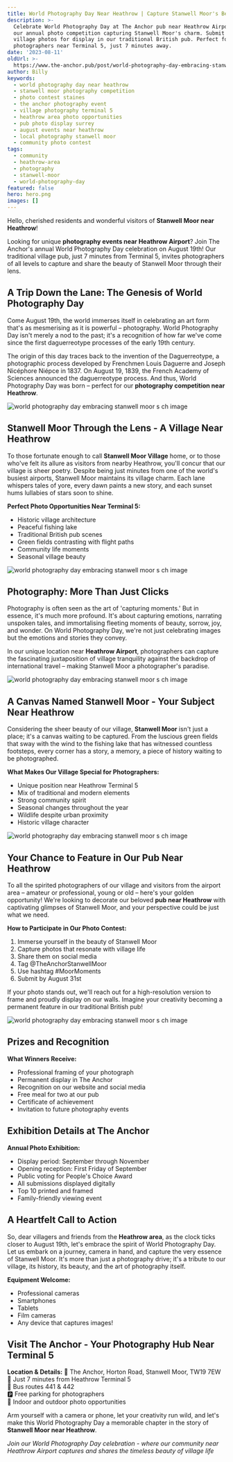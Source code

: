 ```yaml
---
title: World Photography Day Near Heathrow | Capture Stanwell Moor's Beauty
description: >-
  Celebrate World Photography Day at The Anchor pub near Heathrow Airport. Join
  our annual photo competition capturing Stanwell Moor's charm. Submit your best
  village photos for display in our traditional British pub. Perfect for
  photographers near Terminal 5, just 7 minutes away.
date: '2023-08-11'
oldUrl: >-
  https://www.the-anchor.pub/post/world-photography-day-embracing-stanwell-moor-s-ch
author: Billy
keywords:
  - world photography day near heathrow
  - stanwell moor photography competition
  - photo contest staines
  - the anchor photography event
  - village photography terminal 5
  - heathrow area photo opportunities
  - pub photo display surrey
  - august events near heathrow
  - local photography stanwell moor
  - community photo contest
tags:
  - community
  - heathrow-area
  - photography
  - stanwell-moor
  - world-photography-day
featured: false
hero: hero.png
images: []
---
```


Hello, cherished residents and wonderful visitors of **Stanwell Moor near Heathrow**!

Looking for unique **photography events near Heathrow Airport**? Join The Anchor's annual World Photography Day celebration on August 19th! Our traditional village pub, just 7 minutes from Terminal 5, invites photographers of all levels to capture and share the beauty of Stanwell Moor through their lens.

## A Trip Down the Lane: The Genesis of World Photography Day

Come August 19th, the world immerses itself in celebrating an art form that's as mesmerising as it is powerful – photography. World Photography Day isn't merely a nod to the past; it's a recognition of how far we've come since the first daguerreotype processes of the early 19th century. 

The origin of this day traces back to the invention of the Daguerreotype, a photographic process developed by Frenchmen Louis Daguerre and Joseph Nicéphore Niépce in 1837. On August 19, 1839, the French Academy of Sciences announced the daguerreotype process. And thus, World Photography Day was born – perfect for our **photography competition near Heathrow**.

![world photography day embracing stanwell moor s ch image](/content/blog/world-photography-day-embracing-stanwell-moor-s-ch/image-1.png)

## Stanwell Moor Through the Lens - A Village Near Heathrow

To those fortunate enough to call **Stanwell Moor Village** home, or to those who've felt its allure as visitors from nearby Heathrow, you'll concur that our village is sheer poetry. Despite being just minutes from one of the world's busiest airports, Stanwell Moor maintains its village charm. Each lane whispers tales of yore, every dawn paints a new story, and each sunset hums lullabies of stars soon to shine.

**Perfect Photo Opportunities Near Terminal 5:**
- Historic village architecture
- Peaceful fishing lake
- Traditional British pub scenes
- Green fields contrasting with flight paths
- Community life moments
- Seasonal village beauty

![world photography day embracing stanwell moor s ch image](/content/blog/world-photography-day-embracing-stanwell-moor-s-ch/image-2.png)

## Photography: More Than Just Clicks

Photography is often seen as the art of 'capturing moments.' But in essence, it's much more profound. It's about capturing emotions, narrating unspoken tales, and immortalising fleeting moments of beauty, sorrow, joy, and wonder. On World Photography Day, we're not just celebrating images but the emotions and stories they convey. 

In our unique location near **Heathrow Airport**, photographers can capture the fascinating juxtaposition of village tranquility against the backdrop of international travel – making Stanwell Moor a photographer's paradise.

![world photography day embracing stanwell moor s ch image](/content/blog/world-photography-day-embracing-stanwell-moor-s-ch/image-3.png)

## A Canvas Named Stanwell Moor - Your Subject Near Heathrow

Considering the sheer beauty of our village, **Stanwell Moor** isn't just a place; it's a canvas waiting to be captured. From the luscious green fields that sway with the wind to the fishing lake that has witnessed countless footsteps, every corner has a story, a memory, a piece of history waiting to be photographed.

**What Makes Our Village Special for Photographers:**
- Unique position near Heathrow Terminal 5
- Mix of traditional and modern elements
- Strong community spirit
- Seasonal changes throughout the year
- Wildlife despite urban proximity
- Historic village character

![world photography day embracing stanwell moor s ch image](/content/blog/world-photography-day-embracing-stanwell-moor-s-ch/image-4.png)

## Your Chance to Feature in Our Pub Near Heathrow

To all the spirited photographers of our village and visitors from the airport area – amateur or professional, young or old – here's your golden opportunity! We're looking to decorate our beloved **pub near Heathrow** with captivating glimpses of Stanwell Moor, and your perspective could be just what we need.

**How to Participate in Our Photo Contest:**
1. Immerse yourself in the beauty of Stanwell Moor
2. Capture photos that resonate with village life
3. Share them on social media
4. Tag @TheAnchorStanwellMoor
5. Use hashtag #MoorMoments
6. Submit by August 31st

If your photo stands out, we'll reach out for a high-resolution version to frame and proudly display on our walls. Imagine your creativity becoming a permanent feature in our traditional British pub!

![world photography day embracing stanwell moor s ch image](/content/blog/world-photography-day-embracing-stanwell-moor-s-ch/image-5.png)

## Prizes and Recognition

**What Winners Receive:**
- Professional framing of your photograph
- Permanent display in The Anchor
- Recognition on our website and social media
- Free meal for two at our pub
- Certificate of achievement
- Invitation to future photography events

## Exhibition Details at The Anchor

**Annual Photo Exhibition:**
- Display period: September through November
- Opening reception: First Friday of September
- Public voting for People's Choice Award
- All submissions displayed digitally
- Top 10 printed and framed
- Family-friendly viewing event

## A Heartfelt Call to Action

So, dear villagers and friends from the **Heathrow area**, as the clock ticks closer to August 19th, let's embrace the spirit of World Photography Day. Let us embark on a journey, camera in hand, and capture the very essence of Stanwell Moor. It's more than just a photography drive; it's a tribute to our village, its history, its beauty, and the art of photography itself.

**Equipment Welcome:**
- Professional cameras
- Smartphones
- Tablets
- Film cameras
- Any device that captures images!

## Visit The Anchor - Your Photography Hub Near Terminal 5

**Location & Details:**
📍 The Anchor, Horton Road, Stanwell Moor, TW19 7EW  
🚗 Just 7 minutes from Heathrow Terminal 5  
🚌 Bus routes 441 & 442  
🅿️ Free parking for photographers  
📸 Indoor and outdoor photo opportunities  

Arm yourself with a camera or phone, let your creativity run wild, and let's make this World Photography Day a memorable chapter in the story of **Stanwell Moor near Heathrow**.

*Join our World Photography Day celebration - where our community near Heathrow Airport captures and shares the timeless beauty of village life*
